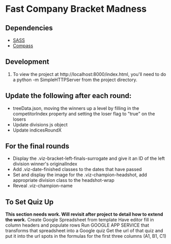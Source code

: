 # Fast Company Bracket Madness

## Dependencies

* [SASS](http://sass-lang.com/install)
* [Compass](http://compass-style.org/install/)

## Development

1. To view the project at http://localhost:8000/index.html, you'll need to do a python -m SimpleHTTPServer from the project directory.

## Update the following after each round:
* treeData.json, moving the winners up a level by filling in the competitorIndex property and setting the loser flag to "true" on the losers
* Update divisions js object
* Update indicesRoundX

## For the final rounds
* Display the .viz-bracket-left-finals-surrogate and give it an ID of the left division winner's originalIndex
* Add .viz-date-finished classes to the dates that have passed
* Set and display the image for the .viz-champion-headshot, add appropriate division class to the headshot-wrap
* Reveal .viz-champion-name


## To Set Quiz Up
**This section needs work. Will revisit after project to detail how to extend the work.**
Create Google Spreadsheet from template
Have editor fill in column headers and populate rows
Run GOOGLE APP SERVICE that transforms that spreadsheet into a Google quiz
Get the url of that quiz and put it into the url spots in the formulas for the first three columns (A1, B1, C1)